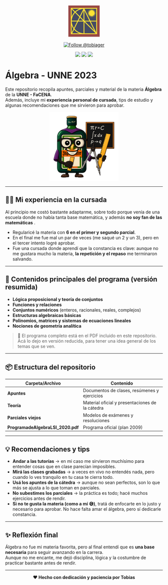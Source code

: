 <p align="center">
  <img src="https://raw.githubusercontent.com/tobiager/UNNE-LSI/main/assets/facena.png" alt="Logo de FaCENA" width="100">
</p>

<p align="center">
  <a href="https://github.com/tobiager">
    <img src="https://img.shields.io/github/followers/tobiager?label=Follow%20@tobiager&style=social" alt="Follow @tobiager" />
  </a>
</p>

<p align="center">
  <img src="https://img.shields.io/badge/UNNE-%C3%81lgebra-blue?style=for-the-badge"/>
  <img src="https://img.shields.io/badge/Estado-Completado-brightgreen?style=for-the-badge"/>
  <img src="https://img.shields.io/badge/Cursada-2023-blue?style=for-the-badge"/>
</p>

# Álgebra - UNNE 2023

Este repositorio recopila apuntes, parciales y material de la materia **Álgebra** de la **UNNE - FaCENA**.  
Además, incluye mi **experiencia personal de cursada**, tips de estudio y algunas recomendaciones que me sirvieron para aprobar.

<p align="center">
  <img src="https://raw.githubusercontent.com/tobiager/UNNE-LSI/main/assets/regla.png" alt="Álgebra" width="220">
</p>

---

## 🧑‍🎓 Mi experiencia en la cursada

Al principio me costó bastante adaptarme, sobre todo porque venía de una escuela donde no había tanta base matemática, y además **no soy fan de las matemáticas** .  
- Regularicé la materia con **6 en el primer y segundo parcial**.  
- En el final me fue mal un par de veces (me saqué un 2 y un 3), pero en el tercer intento logré aprobar.  
- Fue una cursada donde aprendí que la constancia es clave: aunque no me gustara mucho la materia, **la repetición y el repaso** me terminaron salvando.  

---

## 🚀 Contenidos principales del programa (versión resumida)

- **Lógica proposicional y teoría de conjuntos**  
- **Funciones y relaciones**  
- **Conjuntos numéricos** (enteros, racionales, reales, complejos)  
- **Estructuras algebraicas básicas**  
- **Polinomios, matrices y sistemas de ecuaciones lineales**  
- **Nociones de geometría analítica**  

> 🔎 El programa completo está en el PDF incluido en este repositorio.  
> Acá lo dejo en versión reducida, para tener una idea general de los temas que se ven.

---

## 📦 Estructura del repositorio

| Carpeta/Archivo | Contenido |
| --------------- | --------- |
| **Apuntes** | Documentos de clases, resúmenes y ejercicios |
| **Teoría** | Material oficial y presentaciones de la cátedra |
| **Parciales viejos** | Modelos de exámenes y resoluciones |
| **ProgramadeAlgebraLSI_2020.pdf** | Programa oficial (plan 2009) |

---

## 💡 Recomendaciones y tips

- **Andar a las tutorías** → en mi caso me sirvieron muchísimo para entender cosas que en clase parecían imposibles.  
- **Mirá las clases grabadas** → a veces en vivo no entendés nada, pero cuando lo ves tranquilo en tu casa te cierra todo.  
- **Usá los apuntes de la cátedra** → aunque no sean perfectos, son lo que más se ajusta a lo que toman en parciales.  
- **No subestimes los parciales** → la práctica es todo; hacé muchos ejercicios antes de rendir.  
- **Si no te gusta la materia (como a mí 😅)**, tratá de enfocarte en lo justo y necesario para aprobar. No hace falta amar el álgebra, pero sí dedicarle constancia.

---

## ✨ Reflexión final

Álgebra no fue mi materia favorita, pero al final entendí que es **una base necesaria** para seguir avanzando en la carrera.  
Aunque no me encante, me dejó disciplina, lógica y la costumbre de practicar bastante antes de rendir.  

---

<p align="center"><b>❤️ Hecho con dedicación y paciencia por Tobias</b></p>
